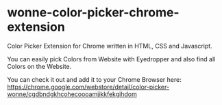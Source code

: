 # wonne-color-picker-chrome-extension

Color Picker Extension for Chrome written in HTML, CSS and Javascript.

You can easily pick Colors from Website with Eyedropper and also find all Colors on the Website.

You can check it out and add it to your Chrome Browser here: https://chrome.google.com/webstore/detail/color-picker-wonne/cgdbndgkhcohecoooamjikkfekgihdom

